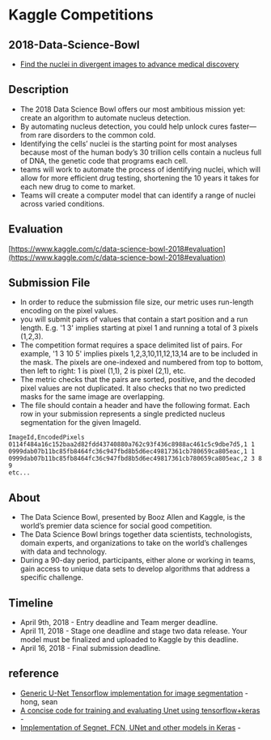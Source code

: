 # Kaggle Competitions

## 2018-Data-Science-Bowl
- [Find the nuclei in divergent images to advance medical discovery](https://www.kaggle.com/c/data-science-bowl-2018)

## Description
- The 2018 Data Science Bowl offers our most ambitious mission yet: create an algorithm to automate nucleus detection.
- By automating nucleus detection, you could help unlock cures faster—from rare disorders to the common cold.
- Identifying the cells’ nuclei is the starting point for most analyses because most of the human body’s 30 trillion cells contain a nucleus full of DNA, 
the genetic code that programs each cell.
- teams will work to automate the process of identifying nuclei, which will allow for more efficient drug testing, 
shortening the 10 years it takes for each new drug to come to market. 
- Teams will create a computer model that can identify a range of nuclei across varied conditions. 

## Evaluation
[https://www.kaggle.com/c/data-science-bowl-2018#evaluation](https://www.kaggle.com/c/data-science-bowl-2018#evaluation)

## Submission File
- In order to reduce the submission file size, our metric uses run-length encoding on the pixel values. 
- you will submit pairs of values that contain a start position and a run length. 
E.g. '1 3' implies starting at pixel 1 and running a total of 3 pixels (1,2,3).
- The competition format requires a space delimited list of pairs. 
For example, '1 3 10 5' implies pixels 1,2,3,10,11,12,13,14 are to be included in the mask. 
The pixels are one-indexed and numbered from top to bottom, then left to right: 1 is pixel (1,1), 2 is pixel (2,1), etc.
- The metric checks that the pairs are sorted, positive, and the decoded pixel values are not duplicated. It also checks that no two predicted masks for the same image are overlapping.
- The file should contain a header and have the following format. 
Each row in your submission represents a single predicted nucleus segmentation for the given ImageId.
```
ImageId,EncodedPixels  
0114f484a16c152baa2d82fdd43740880a762c93f436c8988ac461c5c9dbe7d5,1 1  
0999dab07b11bc85fb8464fc36c947fbd8b5d6ec49817361cb780659ca805eac,1 1  
0999dab07b11bc85fb8464fc36c947fbd8b5d6ec49817361cb780659ca805eac,2 3 8 9  
etc...
```

## About
- The Data Science Bowl, presented by Booz Allen and Kaggle, is the world’s premier data science for social good competition.
- The Data Science Bowl brings together data scientists, technologists, domain experts, 
and organizations to take on the world’s challenges with data and technology. 
- During a 90-day period, participants, either alone or working in teams, 
gain access to unique data sets to develop algorithms that address a specific challenge. 

## Timeline
- April 9th, 2018 - Entry deadline and Team merger deadline.
- April 11, 2018 - Stage one deadline and stage two data release. Your model must be finalized and uploaded to Kaggle by this deadline.
- April 16, 2018 - Final submission deadline.

## reference
- [Generic U-Net Tensorflow implementation for image segmentation](https://github.com/jakeret/tf_unet) - hong, sean
- [A concise code for training and evaluating Unet using tensorflow+keras](https://github.com/zizhaozhang/unet-tensorflow-keras) -
- [Implementation of Segnet, FCN, UNet and other models in Keras](https://github.com/divamgupta/image-segmentation-keras) -
